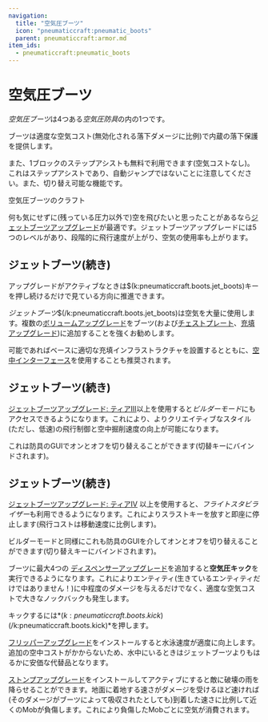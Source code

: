 ```yaml
---
navigation:
  title: "空気圧ブーツ"
  icon: "pneumaticcraft:pneumatic_boots"
  parent: pneumaticcraft:armor.md
item_ids:
  - pneumaticcraft:pneumatic_boots
---
```


# 空気圧ブーツ

*空気圧ブーツ*は4つある*空気圧防具*の内の1つです。

ブーツは適度な空気コスト(無効化される落下ダメージに比例)で内蔵の落下保護を提供します。

また、1ブロックのステップアシストも無料で利用できます(空気コストなし)。これはステップアシストであり、自動ジャンプではないことに注意してください。また、切り替え可能な機能です。

空気圧ブーツのクラフト

<Recipe id="pneumaticcraft:pneumatic_boots" />

<ItemImage id="pneumaticcraft:jet_boots_upgrade_1" />

何も気にせずに(残っている圧力以外で)空を飛びたいと思ったことがあるなら[ジェットブーツアップグレード](../base_concepts/upgrades.md#jet_boots_1)が最適です。ジェットブーツアップグレードには5つのレベルがあり、段階的に飛行速度が上がり、空気の使用率も上がります。

## ジェットブーツ(続き)

アップグレードがアクティブなときは$(k:pneumaticcraft.boots.jet_boots)キーを押し続けるだけで見ている方向に推進できます。

*ジェットブーツ*$(/k:pneumaticcraft.boots.jet_boots)は空気を大量に使用します。複数の[ボリュームアップグレード](../base_concepts/upgrades.md#volume)をブーツ(および[チェストプレート](./pneumatic_chestplate.md)、[充填アップグレード](../base_concepts/upgrades.md#charging))に追加することを強くお勧めします。

可能であればベースに適切な充填インフラストラクチャを設置するとともに、[空中インターフェース](../machines/aerial_interface.md)を使用することも推奨されます。

## ジェットブーツ(続き)

[ジェットブーツアップグレード: ティアIII](../base_concepts/upgrades.md#jet_boots_3)以上を使用すると*ビルダーモード*にもアクセスできるようになります。これにより、よりクリエイティブなスタイル(ただし、低速)の飛行制御と空中掘削速度の向上が可能になります。

これは防具のGUIでオンとオフを切り替えることができます(切替キーにバインドされます)。

## ジェットブーツ(続き)

[ジェットブーツアップグレード: ティアIV](../base_concepts/upgrades.md#jet_boots_4) 以上を使用すると、*フライトスタビライザー*も利用できるようになります。これによりスラストキーを放すと即座に停止します(飛行コストは移動速度に比例します)。

ビルダーモードと同様にこれも防具のGUIを介してオンとオフを切り替えることができます(切り替えキーにバインドされます)。

<ItemImage id="pneumaticcraft:dispenser_upgrade" />

ブーツに最大4つの [ディスペンサーアップグレード](../base_concepts/upgrades.md#dispenser)を追加すると**空気圧キック**を実行できるようになります。これによりエンティティ(生きているエンティティだけではありません！)に中程度のダメージを与えるだけでなく、適度な空気コストで大きなノックバックも発生します。

キックするには*$(k:pneumaticcraft.boots.kick)$(/k:pneumaticcraft.boots.kick)*を押します。

<ItemImage id="pneumaticcraft:flippers_upgrade" />

[フリッパーアップグレード](../base_concepts/upgrades.md#flippers)をインストールすると水泳速度が適度に向上します。追加の空中コストがかからないため、水中にいるときはジェットブーツよりもはるかに安価な代替品となります。

<ItemImage id="pneumaticcraft:stomp_upgrade" />

[ストンプアップグレード](../base_concepts/upgrades.md#stomp)をインストールしてアクティブにすると敵に破壊の雨を降らせることができます。地面に着地する速さがダメージを受けるほど速ければ(そのダメージがブーツによって吸収されたとしても)到着した速さに比例して近くのMobが負傷します。これにより負傷したMobごとに空気が消費されます。

